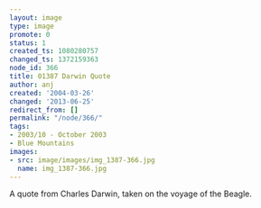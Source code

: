 ```yaml
---
layout: image
type: image
promote: 0
status: 1
created_ts: 1080280757
changed_ts: 1372159363
node_id: 366
title: 01387 Darwin Quote
author: anj
created: '2004-03-26'
changed: '2013-06-25'
redirect_from: []
permalink: "/node/366/"
tags:
- 2003/10 - October 2003
- Blue Mountains
images:
- src: image/images/img_1387-366.jpg
  name: img_1387-366.jpg
---
```

A quote from Charles Darwin, taken on the voyage of the Beagle.
